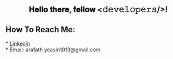 <div align="center">
<h2> 𝐇𝐞𝐥𝐥𝐨 𝐭𝐡𝐞𝐫𝐞, 𝐟𝐞𝐥𝐥𝐨𝐰 <𝚍𝚎𝚟𝚎𝚕𝚘𝚙𝚎𝚛𝚜/>!</h2>
</div>
<h2>How To Reach Me:</h2>
	* <a href="https://www.linkedin.com/in/arafath1019/">Linkedin</a><br />
	* Email: arafath.yeasin1019@gmail.com<br />
<br />
